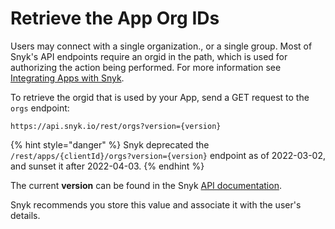 # Retrieve the App Org IDs

Users may connect with a single organization., or a single group. Most of Snyk's API endpoints require an orgid in the path, which is used for authorizing the action being performed. For more information see [Integrating Apps with Snyk](https://docs.snyk.io/integrations/snyk-apps#integrating-apps-with-snyk).

To retrieve the orgid that is used by your App, send a GET request to the `orgs` endpoint:

```
https://api.snyk.io/rest/orgs?version={version}
```

{% hint style="danger" %}
Snyk deprecated the `/rest/apps/{clientId}/orgs?version={version}` endpoint as of 2022-03-02, and sunset it after 2022-04-03.
{% endhint %}

The current **version** can be found in the Snyk [API documentation](https://apidocs.snyk.io/#get-/orgs).

Snyk recommends you store this value and associate it with the user's details.
